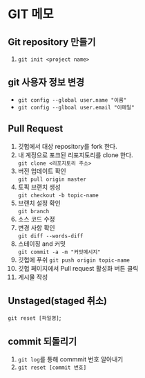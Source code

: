# GIT 메모

## Git repository 만들기
1. `git init <project name>`

## git 사용자 정보 변경
- `git config --global user.name "이름"`
- `git config --glboal user.email "이메일"`

## Pull Request
1. 깃헙에서 대상 repository를 fork 한다.
2. 내 계정으로 포크된 리포지토리를 clone 한다.  
`git clone <리포지토리 주소>`
3. 버전 업데이트 확인   
`git pull origin master`
4. 토픽 브랜치 생성  
`git checkout -b topic-name`
5. 브랜치 설정 확인    
`git branch`
6. 소스 코드 수정
7. 변경 사항 확인   
`git diff --words-diff`
8. 스테이징 and 커밋  
`git commit -a -m "커밋메시지"`
9. 깃헙에 푸쉬
`git push origin topic-name`
10. 깃헙 페이지에서 Pull request 활성화 버튼 클릭
11. 게시물 작성

## Unstaged(staged 취소)
`git reset [파일명]`;

## commit 되돌리기
1. `git log`를 통해 commmit 번호 알아내기
2. `git reset [commit 번호]`